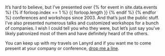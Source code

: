 
It’s hard to believe, but I’ve presented over 
{% for event in site.data.events %}
	{% if forloop.index == 1 %}
		{{ forloop.length }}
	{% endif %}
{% endfor %}
conferences and workshops since 2003. And that’s just the public stuff. I’ve also presented numerous talks and customized workshops for a bunch of companies. I wish I could tell you who they were, but let’s just say you’ve likely patronized most of them and have definitely heard of the others.

You can keep up with my travels on Lanyrd and if you want me to come present at your company or conference, [drop me a line](/contact).